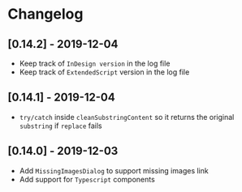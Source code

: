 # Changelog
## [0.14.2] - 2019-12-04
- Keep track of `InDesign version` in the log file 
- Keep track of `ExtendedScript` version in the log file
  
## [0.14.1] - 2019-12-04
- `try/catch` inside `cleanSubstringContent` so it returns the original `substring` if `replace` fails

## [0.14.0] - 2019-12-03
- Add `MissingImagesDialog` to support missing images link
- Add support for `Typescript` components